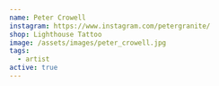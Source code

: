 ```yaml
---
name: Peter Crowell
instagram: https://www.instagram.com/petergranite/
shop: Lighthouse Tattoo
image: /assets/images/peter_crowell.jpg
tags:
  - artist
active: true
---
```


